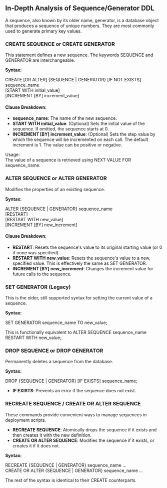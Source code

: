 ## **In-Depth Analysis of Sequence/Generator DDL**

A sequence, also known by its older name, generator, is a database object that produces a sequence of unique numbers. They are most commonly used to generate primary key values.

### **CREATE SEQUENCE or CREATE GENERATOR**

This statement defines a new sequence. The keywords SEQUENCE and GENERATOR are interchangeable.

**Syntax:**

CREATE \[OR ALTER\] {SEQUENCE | GENERATOR} \[IF NOT EXISTS\] sequence\_name  
    \[START WITH initial\_value\]  
    \[INCREMENT \[BY\] increment\_value\]

#### **Clause Breakdown:**

* **sequence\_name**: The name of the new sequence.  
* **START WITH initial\_value**: (Optional) Sets the initial value of the sequence. If omitted, the sequence starts at 0\.  
* **INCREMENT \[BY\] increment\_value**: (Optional) Sets the step value by which the sequence will be incremented on each call. The default increment is 1\. The value can be positive or negative.

Usage:  
The value of a sequence is retrieved using NEXT VALUE FOR sequence\_name.

### **ALTER SEQUENCE or ALTER GENERATOR**

Modifies the properties of an existing sequence.

**Syntax:**

ALTER {SEQUENCE | GENERATOR} sequence\_name  
    \[RESTART\]  
    \[RESTART WITH new\_value\]  
    \[INCREMENT \[BY\] new\_increment\]

#### **Clause Breakdown:**

* **RESTART**: Resets the sequence's value to its original starting value (or 0 if none was specified).  
* **RESTART WITH new\_value**: Resets the sequence's value to a new, specified value. This is effectively the same as SET GENERATOR.  
* **INCREMENT \[BY\] new\_increment**: Changes the increment value for future calls to the sequence.

### **SET GENERATOR (Legacy)**

This is the older, still supported syntax for setting the current value of a sequence.

**Syntax:**

SET GENERATOR sequence\_name TO new\_value;

This is functionally equivalent to ALTER SEQUENCE sequence\_name RESTART WITH new\_value;.

### **DROP SEQUENCE or DROP GENERATOR**

Permanently deletes a sequence from the database.

**Syntax:**

DROP {SEQUENCE | GENERATOR} \[IF EXISTS\] sequence\_name;

* **IF EXISTS**: Prevents an error if the sequence does not exist.

### **RECREATE SEQUENCE / CREATE OR ALTER SEQUENCE**

These commands provide convenient ways to manage sequences in deployment scripts.

* **RECREATE SEQUENCE**: Atomically drops the sequence if it exists and then creates it with the new definition.  
* **CREATE OR ALTER SEQUENCE**: Modifies the sequence if it exists, or creates it if it does not.

**Syntax:**

RECREATE {SEQUENCE | GENERATOR} sequence\_name ...  
CREATE OR ALTER {SEQUENCE | GENERATOR} sequence\_name ...

The rest of the syntax is identical to their CREATE counterparts.